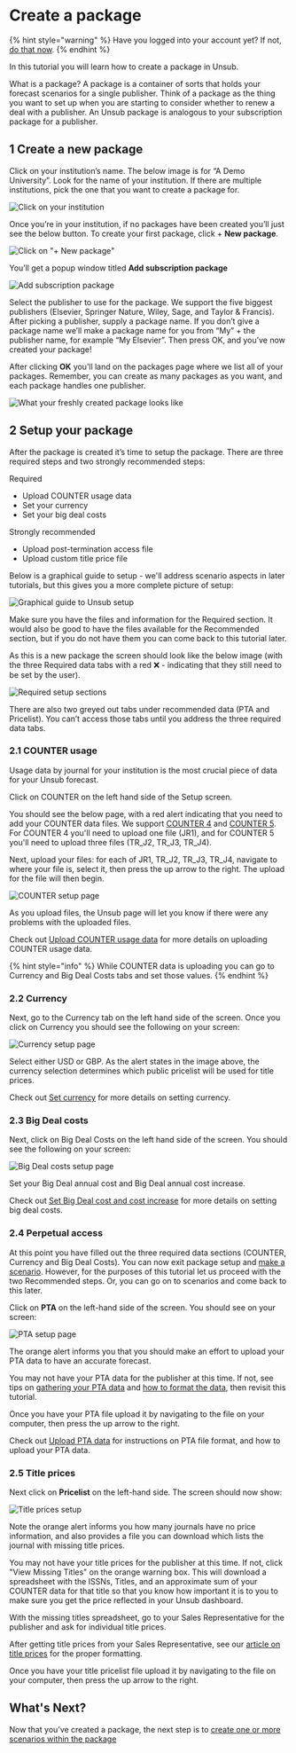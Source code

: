 # Create a package

{% hint style="warning" %}
Have you logged into your account yet? If not, [do that now](logging-in.md).
{% endhint %}

In this tutorial you will learn how to create a package in Unsub.

What is a package? A package is a container of sorts that holds your forecast scenarios for a single publisher. Think of a package as the thing you want to set up when you are starting to consider whether to renew a deal with a publisher. An Unsub package is analogous to your subscription package for a publisher.

## 1 Create a new package

Click on your institution’s name. The below image is for “A Demo University”. Look for the name of your institution. If there are multiple institutions, pick the one that you want to create a package for.

![Click on your institution](../.gitbook/assets/a-demo-university.png)

Once you’re in your institution, if no packages have been created you’ll just see the below button. To create your first package, click + **New package**.

![Click on "+ New package"](../.gitbook/assets/new-package.png)

You’ll get a popup window titled **Add subscription package**

![Add subscription package](../.gitbook/assets/add-subscription-package.png)

Select the publisher to use for the package. We support the five biggest publishers (Elsevier, Springer Nature, Wiley, Sage, and Taylor & Francis). After picking a publisher, supply a package name. If you don’t give a package name we’ll make a package name for you from “My” + the publisher name, for example “My Elsevier”. Then press OK, and you’ve now created your package!

After clicking **OK** you’ll land on the packages page where we list all of your packages. Remember, you can create as many packages as you want, and each package handles one publisher.

![What your freshly created package looks like](../.gitbook/assets/my-elsevier-newly-created-package.png)



## 2 Setup your package

After the package is created it’s time to setup the package. There are three required steps and two strongly recommended steps:

Required

* Upload COUNTER usage data
* Set your currency
* Set your big deal costs

Strongly recommended

* Upload post-termination access file
* Upload custom title price file

Below is a graphical guide to setup - we'll address scenario aspects in later tutorials, but this gives you a more complete picture of setup:

![Graphical guide to Unsub setup](../.gitbook/assets/Unsub-Setup-Graphical.jpeg)

Make sure you have the files and information for the Required section. It would also be good to have the files available for the Recommended section, but if you do not have them you can come back to this tutorial later.

As this is a new package the screen should look like the below image (with the three Required data tabs with a red ❌ - indicating that they still need to be set by the user).

![Required setup sections](../.gitbook/assets/setup-required-data.png)

There are also two greyed out tabs under recommended data (PTA and Pricelist). You can’t access those tabs until you address the three required data tabs.

### 2.1 COUNTER usage

Usage data by journal for your institution is the most crucial piece of data for your Unsub forecast.

Click on COUNTER on the left hand side of the Setup screen.

You should see the below page, with a red alert indicating that you need to add your COUNTER data files. We support [COUNTER 4](https://www.projectcounter.org/code-of-practice-sections/archived-code-of-practice-release-4/) and [COUNTER 5](https://cop5.projectcounter.org/en/5.0.2/). For COUNTER 4 you'll need to upload one file (JR1), and for COUNTER 5 you'll need to upload three files (TR\_J2, TR\_J3, TR\_J4).

Next, upload your files: for each of JR1, TR\_J2, TR\_J3, TR\_J4, navigate to where your file is, select it, then press the up arrow to the right. The upload for the file will then begin.&#x20;

![COUNTER setup page](../.gitbook/assets/setup-counter-data.png)

As you upload files, the Unsub page will let you know if there were any problems with the uploaded files.

Check out [Upload COUNTER usage data](../how-to-guides/upload-counter-usage-data.md) for more details on uploading COUNTER usage data.

{% hint style="info" %}
While COUNTER data is uploading you can go to Currency and Big Deal Costs tabs and set those values.
{% endhint %}

### 2.2 Currency

Next, go to the Currency tab on the left hand side of the screen. Once you click on Currency you should see the following on your screen:

![Currency setup page](../.gitbook/assets/setup-currency.png)

Select either USD or GBP.  As the alert states in the image above, the currency selection determines which public pricelist will be used for title prices.

Check out [Set currency](../how-to-guides/set-currency.md) for more details on setting currency.

### 2.3 Big Deal costs

Next, click on Big Deal Costs on the left hand side of the screen. You should see the following on your screen:

![Big Deal costs setup page](../.gitbook/assets/setup-big-deal-costs.png)

Set your Big Deal annual cost and Big Deal annual cost increase.

Check out [Set Big Deal cost and cost increase](../how-to-guides/set-big-deal-costs.md) for more details on setting big deal costs.

### 2.4 Perpetual access

At this point you have filled out the three required data sections (COUNTER, Currency and Big Deal Costs). You can now exit package setup and [make a scenario](create-a-scenario.md). However, for the purposes of this tutorial let us proceed with the two Recommended steps. Or, you can go on to scenarios and come back to this later.

Click on **PTA** on the left-hand side of the screen. You should see on your screen:

![PTA setup page](../.gitbook/assets/setup-pta.png)

The orange alert informs you that you should make an effort to upload your PTA data to have an accurate forecast.

You may not have your PTA data for the publisher at this time. If not, see tips on [gathering your PTA data](../how-to-guides/post-termination-access-data.md) and [how to format the data](../how-to-guides/upload-pta-data.md), then revisit this tutorial.

Once you have your PTA file upload it by navigating to the file on your computer, then press the up arrow to the right.&#x20;

Check out [Upload PTA data](../how-to-guides/upload-pta-data.md) for instructions on PTA file format, and how to upload your PTA data.

### 2.5 Title prices

Next click on **Pricelist** on the left-hand side. The screen should now show:

![Title prices setup](../.gitbook/assets/setup-title-prices.png)

Note the orange alert informs you how many journals have no price information, and also provides a file you can download which lists the journal with missing title prices.

You may not have your title prices for the publisher at this time. If not, click "View Missing Titles" on the orange warning box. This will download a spreadsheet with the ISSNs, Titles, and an approximate sum of your COUNTER data for that title so that you know how important it is to you to make sure you get the price reflected in your Unsub dashboard.

With the missing titles spreadsheet, go to your Sales Representative for the publisher and ask for individual title prices.&#x20;

After getting title prices from your Sales Representative, see our [article on title prices](../how-to-guides/upload-title-prices.md) for the proper formatting.&#x20;

Once you have your title pricelist file upload it by navigating to the file on your computer, then press the up arrow to the right.

## What's Next?

Now that you’ve created a package, the next step is to [create one or more scenarios within the package](create-a-scenario.md)
